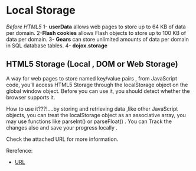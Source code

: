 # Local Storage

*Before HTML5* 
1- **userData** allows web pages to store up to 64 KB of data per domain.
2-**Flash cookies**  allows Flash objects to store up to 100 KB of data per domain.
3- **Gears** can store unlimited amounts of data per domain in SQL database tables.
4- **dojox.storage**

## HTML5 Storage (Local , DOM or Web Storage)

A way for web pages to store named key/value pairs , from JavaScript code, you’ll access HTML5 Storage through the localStorage object on the global window object. Before you can use it, you should detect whether the browser supports it.

How to use it???!....by storing and retrieving data ,like other JavaScript objects, you can treat the localStorage object as an associative array, you may use functions like parseInt() or parseFloat() . 
You can Track the changes also and save your progress locally .

Check the attached URL for more information.





Rerefence:

* [URL](http://diveinto.html5doctor.com/storage.html)